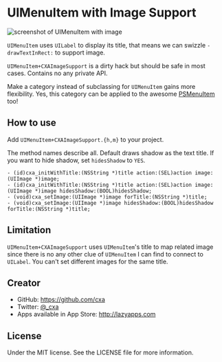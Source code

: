 # UIMenuItem with Image Support

![screenshot of UIMenuItem with image](https://raw.github.com/cxa/UIMenuItem-CXAImageSupport/master/screenshot.jpg)

`UIMenuItem` uses `UILabel` to display its title, that means we can swizzle `-drawTextInRect:` to support image.

`UIMenuItem+CXAImageSupport` is a dirty hack but should be safe in most cases. Contains no any private API.

Make a category instead of subclassing for `UIMenuItem` gains more flexibility. Yes, this category can be applied to the awesome [PSMenuItem](https://github.com/steipete/PSMenuItem) too!

## How to use

Add `UIMenuItem+CXAImageSupport.{h,m}` to your project.

The method names describe all. Default draws shadow as the text title. If you want to hide shadow, set `hidesShadow` to `YES`. 

	- (id)cxa_initWithTitle:(NSString *)title action:(SEL)action image:(UIImage *)image;
	- (id)cxa_initWithTitle:(NSString *)title action:(SEL)action image:(UIImage *)image hidesShadow:(BOOL)hidesShadow;
	- (void)cxa_setImage:(UIImage *)image forTitle:(NSString *)title;
	- (void)cxa_setImage:(UIImage *)image hidesShadow:(BOOL)hidesShadow forTitle:(NSString *)title;
	
## Limitation

`UIMenuItem+CXAImageSupport` uses `UIMenuItem`'s title to map related image since there is no any other clue of `UIMenuItem` I can find to connect to `UILabel`. You can't set different images for the same title.

## Creator

* GitHub: <https://github.com/cxa>
* Twitter: [@_cxa](https://twitter.com/_cxa)
* Apps available in App Store: <http://lazyapps.com>

## License

Under the MIT license. See the LICENSE file for more information.
